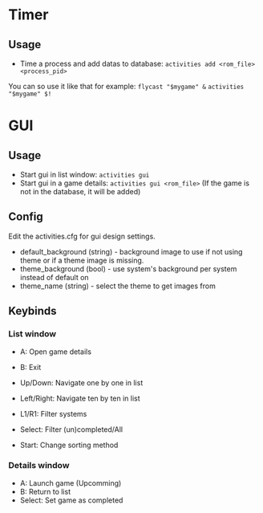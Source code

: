 
# Timer

## Usage
- Time a process and add datas to database:
  `activities add <rom_file> <process_pid>`

You can so use it like that for example:
`flycast "$mygame" &`
`activities "$mygame" $!`

# GUI

## Usage

- Start gui in list window: `activities gui`
- Start gui in a game details: `activities gui <rom_file>`
  (If the game is not in the database, it will be added)

## Config
Edit the activities.cfg for gui design settings.
- default_background (string) - background image to use if not using theme or if a theme image is missing.
- theme_background (bool) - use system's background per system instead of default on
- theme_name (string) - select the theme to get images from

## Keybinds

### List window

- A: Open game details
- B: Exit

- Up/Down: Navigate one by one in list
- Left/Right: Navigate ten by ten in list

- L1/R1: Filter systems
- Select: Filter (un)completed/All
- Start: Change sorting method

### Details window

- A: Launch game (Upcomming)
- B: Return to list
- Select: Set game as completed
